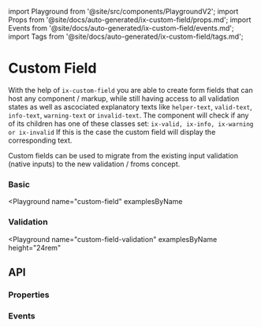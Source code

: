 import Playground from '@site/src/components/PlaygroundV2';
import Props from '@site/docs/auto-generated/ix-custom-field/props.md';
import Events from '@site/docs/auto-generated/ix-custom-field/events.md';
import Tags from '@site/docs/auto-generated/ix-custom-field/tags.md';

# Custom Field

<Tags />

With the help of `ix-custom-field` you are able to create form fields that can host any component / markup, while still having access to all validation states as well as ascociated explanatory texts like `helper-text`, `valid-text`, `info-text`, `warning-text` or `invalid-text`.
The component will check if any of its children has one of these classes set:
`ix-valid, ix-info, ix-warning or ix-invalid`
If this is the case the custom field will display the corresponding text.

Custom fields can be used to migrate from the existing input validation (native inputs) to the new validation / froms concept.

### Basic

<Playground
  name="custom-field"
  examplesByName
></Playground>

### Validation

<Playground
  name="custom-field-validation"
  examplesByName
  height="24rem"
></Playground>

## API

### Properties

<Props />

### Events

<Events/>
